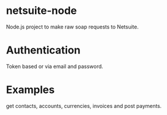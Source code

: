 # netsuite-node
Node.js project to make raw soap requests to Netsuite.

# Authentication
Token based or via email and password.

# Examples
get contacts, accounts, currencies, invoices and post payments.
